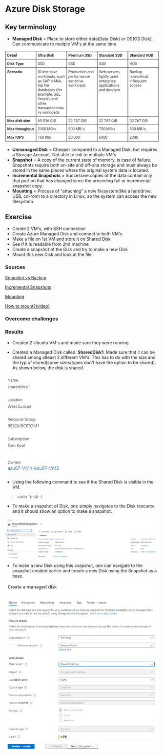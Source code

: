 # Azure Disk Storage

## Key terminology
- **Managed Disk** = Place to store either data(Data Disk) or OS(OS Disk). Can communicate to mutiple VM's at the same time.

![Managed Disk Types](../00_includes/05_Azure/AZU-07/SS_HarddiskDiagram.png "Managed Disk Types")
- **Unmanaged Disk** = Cheaper compared to a Managed Disk, but requires a Storage Account. Not able to link to multiple VM's
- **Snapshot** = A copy of the current state of memory, is case of failure. Snapshots require both on-site and off-site storage and must always be stored in the same places where the original system data is located.
- **Incremental Snapshots** = Successive copies of the data contain only that portion that has changed since the preceding full or incremental snapshot copy.
- **Mounting** = Process of "attaching" a new filesystem(like a harddrive, USB, cd-rom) to a directory in Linux, so the system can access the new filesystem.

## Exercise
- Create 2 VM's, with SSH connection
- Create Azure Managed Disk and connect to both VM's
- Make a file on 1st VM and store it on Shared Disk
- See if it is readable from 2nd machine
- Create a snapshot of the Disk and try to make a new Disk
- Mount this new Disk and look at the file

### Sources
[Snapshot vs Backup](https://simplebackups.com/blog/backups-vs-snapshots-with-differences-and-examples/)

[Incremental Snapshots](https://www.gridgain.com/docs/latest/administrators-guide/snapshots/full-incremental-snapshots)

[Mounting](https://stackoverflow.com/questions/29446836/what-does-it-mean-to-mount-a-file-system-in-linux)

[How to mount?(video)](https://www.youtube.com/watch?v=xwZfFfMTW9A)

### Overcome challenges

### Results
- Created 2 Ubuntu VM's and made sure they were running.

- Created a Managed Disk called: **SharedDisk1**. Made sure that it can be shared among atleast 2 different VM's. This has to do with the size and the typ of stored(some sizes/types don't have the option to be shared). As shown below, the disk is shared.

![Disk shared](../00_includes/05_Azure/AZU-07/SS_DiskShared.png)

- Using the following command to see if the Shared Disk is visible in the VM.
> sudo fdisk -l

- To make a snapshot of Disk, one simply navigates to the Disk resource and it should show an option to make a snapshot.

![](../00_includes/05_Azure/AZU-07/SS_Snapshot.png)

- To make a new Disk using this snapshot, one can navigate to the snapshot created earlier and create a new Disk using the Snapshot as a base.

![](../00_includes/05_Azure/AZU-07/SS_SnapshotCopy.png)


